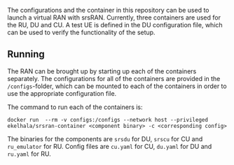 The configurations and the container in this repository can be used to launch a virtual RAN with srsRAN. Currently, three containers are used for the RU, DU and CU. A test UE is defined in the DU configuration file, which can be used to verify the functionality of the setup.

## Running

The RAN can be brought up by starting up each of the containers separately. The configurations for all of the containers are provided in the `/configs`-folder, which can be mounted to each of the containers in order to use the appropriate configuration file.

The command to run each of the containers is: 

`docker run  --rm -v configs:/configs --network host --privileged ekelhala/srsran-container <component binary> -c <corresponding config>`

The binaries for the components are `srsdu` for DU, `srscu` for CU and `ru_emulator` for RU. Config files are `cu.yaml` for CU, `du.yaml` for DU and `ru.yaml` for RU.
